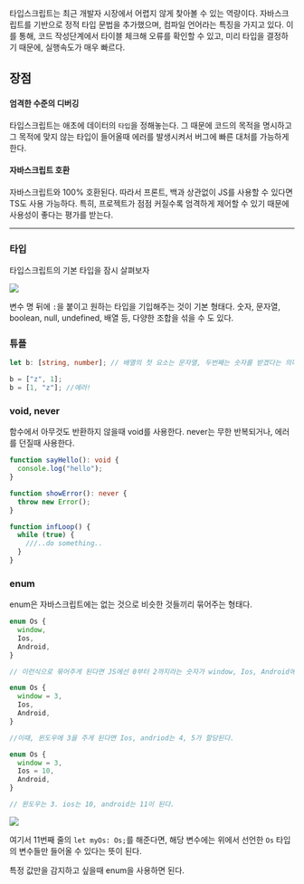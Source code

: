 타입스크립트는 최근 개발자 시장에서 어렵지 않게 찾아볼 수 있는 역량이다. 자바스크립트를 기반으로 정적 타입 문법을 추가했으며, 컴파일 언어라는 특징을 가지고 있다. 이를 통해, 코드 작성단계에서 타이블 체크해 오류를 확인할 수 있고, 미리 타입을 결정하기 때문에, 실행속도가 매우 빠르다.

## 장점

#### 엄격한 수준의 디버깅

타입스크립트는 애초에 데이터의 `타입`을 정해놓는다. 그 때문에 코드의 목적을 명시하고 그 목적에 맞지 않는 타입이 들어올때 에러를 발생시켜서 버그에 빠른 대처를 가능하게한다.

#### 자바스크립트 호환

자바스크립트와 100% 호환된다. 따라서 프론트, 백과 상관없이 JS를 사용할 수 있다면 TS도 사용 가능하다. 특히, 프로젝트가 점점 커질수록 엄격하게 제어할 수 있기 때문에 사용성이 좋다는 평가를 받는다.

---

### 타입

타입스크립트의 기본 타입을 잠시 살펴보자

![](https://velog.velcdn.com/images/willy4202/post/d87b5ffb-0436-4322-84d7-e3cbc1248aa5/image.png)

변수 명 뒤에 `:`을 붙이고 원하는 타입을 기입해주는 것이 기본 형태다.
숫자, 문자열, boolean, null, undefined, 배열 등, 다양한 조합을 섞을 수 도 있다.

### 튜플

```ts
let b: [string, number]; // 배열의 첫 요소는 문자열, 두번째는 숫자를 받겠다는 의미

b = ["z", 1];
b = [1, "z"]; //에러!
```

### void, never

함수에서 아무것도 반환하지 않을때 void를 사용한다.
never는 무한 반복되거나, 에러를 던질때 사용한다.

```ts
function sayHello(): void {
  console.log("hello");
}

function showError(): never {
  throw new Error();
}

function infLoop() {
  while (true) {
    ///..do something..
  }
}
```

### enum

enum은 자바스크립트에는 없는 것으로 비슷한 것들끼리 묶어주는 형태다.

```ts
enum Os {
  window,
  Ios,
  Android,
}

// 이런식으로 묶어주게 된다면 JS에선 0부터 2까지라는 숫자가 window, Ios, Android에 할당된다.

enum Os {
  window = 3,
  Ios,
  Android,
}

//이때, 윈도우에 3을 주게 된다면 Ios, andriod는 4, 5가 할당된다.

enum Os {
  window = 3,
  Ios = 10,
  Android,
}

// 윈도우는 3. ios는 10, android는 11이 된다.
```

![](https://velog.velcdn.com/images/willy4202/post/a335c65f-fd34-4196-9697-fd2df4490af3/image.png)

여기서 11번째 줄의 `let myOs: Os;`를 해준다면, 해당 변수에는 위에서 선언한 `Os` 타입의 변수들만 들어올 수 있다는 뜻이 된다.

특정 값만을 감지하고 싶을때 enum을 사용하면 된다.

